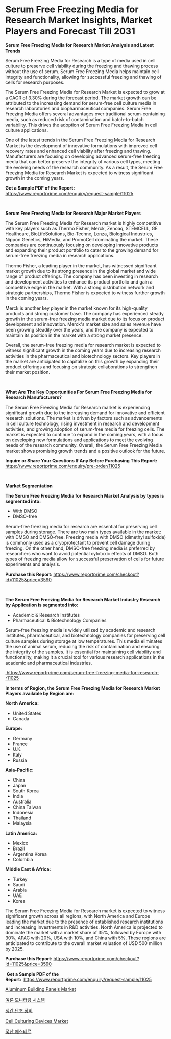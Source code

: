<p><h1>Serum Free Freezing Media for Research Market Insights, Market Players and Forecast Till 2031</h1></p><p><strong>Serum Free Freezing Media for Research Market Analysis and Latest Trends</strong></p>
<p><p>Serum Free Freezing Media for Research is a type of media used in cell culture to preserve cell viability during the freezing and thawing process without the use of serum. Serum Free Freezing Media helps maintain cell integrity and functionality, allowing for successful freezing and thawing of cells for research purposes.</p><p>The Serum Free Freezing Media for Research Market is expected to grow at a CAGR of 3.30% during the forecast period. The market growth can be attributed to the increasing demand for serum-free cell culture media in research laboratories and biopharmaceutical companies. Serum Free Freezing Media offers several advantages over traditional serum-containing media, such as reduced risk of contamination and batch-to-batch variability. This drives the adoption of Serum Free Freezing Media in cell culture applications.</p><p>One of the latest trends in the Serum Free Freezing Media for Research Market is the development of innovative formulations with improved cell recovery rates and enhanced cell viability after freezing and thawing. Manufacturers are focusing on developing advanced serum-free freezing media that can better preserve the integrity of various cell types, meeting the evolving needs of the research community. As a result, the Serum Free Freezing Media for Research Market is expected to witness significant growth in the coming years.</p></p>
<p><strong>Get a Sample PDF of the Report:&nbsp;</strong> <a href="https://www.reportprime.com/enquiry/request-sample/11025">https://www.reportprime.com/enquiry/request-sample/11025</a></p>
<p>&nbsp;</p>
<p><strong>Serum Free Freezing Media for Research Major Market Players</strong></p>
<p><p>The Serum Free Freezing Media for Research market is highly competitive with key players such as Thermo Fisher, Merck, Zenoaq, STEMCELL, GE Healthcare, BioLifeSolutions, Bio-Techne, Lonza, Biological Industries, Nippon Genetics, HiMedia, and PromoCell dominating the market. These companies are continuously focusing on developing innovative products and expanding their product portfolio to cater to the growing demand for serum-free freezing media in research applications.</p><p>Thermo Fisher, a leading player in the market, has witnessed significant market growth due to its strong presence in the global market and wide range of product offerings. The company has been investing in research and development activities to enhance its product portfolio and gain a competitive edge in the market. With a strong distribution network and strategic partnerships, Thermo Fisher is expected to witness further growth in the coming years.</p><p>Merck is another key player in the market known for its high-quality products and strong customer base. The company has experienced steady growth in the serum-free freezing media market due to its focus on product development and innovation. Merck's market size and sales revenue have been growing steadily over the years, and the company is expected to maintain its position in the market with a strong market presence.</p><p>Overall, the serum-free freezing media for research market is expected to witness significant growth in the coming years due to increasing research activities in the pharmaceutical and biotechnology sectors. Key players in the market are anticipated to capitalize on this growth by expanding their product offerings and focusing on strategic collaborations to strengthen their market position.</p></p>
<p>&nbsp;</p>
<p><strong>What Are The Key Opportunities For Serum Free Freezing Media for Research Manufacturers?</strong></p>
<p><p>The Serum Free Freezing Media for Research market is experiencing significant growth due to the increasing demand for innovative and efficient research solutions. The market is driven by factors such as advancements in cell culture technology, rising investment in research and development activities, and growing adoption of serum-free media for freezing cells. The market is expected to continue to expand in the coming years, with a focus on developing new formulations and applications to meet the evolving needs of the research community. Overall, the Serum Free Freezing Media market shows promising growth trends and a positive outlook for the future.</p></p>
<p><strong>Inquire or Share Your Questions If Any Before Purchasing This Report:</strong> <a href="https://www.reportprime.com/enquiry/pre-order/11025">https://www.reportprime.com/enquiry/pre-order/11025</a></p>
<p>&nbsp;</p>
<p><strong>Market Segmentation</strong></p>
<p><strong>The Serum Free Freezing Media for Research Market Analysis by types is segmented into:</strong></p>
<p><ul><li>With DMSO</li><li>DMSO-free</li></ul></p>
<p><p>Serum-free freezing media for research are essential for preserving cell samples during storage. There are two main types available in the market: with DMSO and DMSO-free. Freezing media with DMSO (dimethyl sulfoxide) is commonly used as a cryoprotectant to prevent cell damage during freezing. On the other hand, DMSO-free freezing media is preferred by researchers who want to avoid potential cytotoxic effects of DMSO. Both types of freezing media allow for successful preservation of cells for future experiments and analysis.</p></p>
<p><strong>Purchase this Report:&nbsp;</strong><a href="https://www.reportprime.com/checkout?id=11025&price=3590">https://www.reportprime.com/checkout?id=11025&price=3590</a></p>
<p>&nbsp;</p>
<p><strong>The Serum Free Freezing Media for Research Market Industry Research by Application is segmented into:</strong></p>
<p><ul><li>Academic & Research Institutes</li><li>Pharmaceutical & Biotechnology Companies</li></ul></p>
<p><p>Serum-free freezing media is widely utilized by academic and research institutes, pharmaceutical, and biotechnology companies for preserving cell culture samples during storage at low temperatures. This media eliminates the use of animal serum, reducing the risk of contamination and ensuring the integrity of the samples. It is essential for maintaining cell viability and functionality, making it a crucial tool for various research applications in the academic and pharmaceutical industries.</p></p>
<p><a href="https://www.reportprime.com/serum-free-freezing-media-for-research-r11025">&nbsp;https://www.reportprime.com/serum-free-freezing-media-for-research-r11025</a></p>
<p><strong>In terms of Region, the Serum Free Freezing Media for Research Market Players available by Region are:</strong></p>
<p>
    <p> <strong> North America: </strong>
        <ul>
            <li>United States</li>
            <li>Canada</li>
        </ul>
        </p> 
    <p> <strong> Europe: </strong>
        <ul>
            <li>Germany</li>
            <li>France</li>
            <li>U.K.</li>
            <li>Italy</li>
            <li>Russia</li>
        </ul>
        </p> 
    <p> <strong> Asia-Pacific: </strong>
        <ul>
            <li>China</li>
            <li>Japan</li>
            <li>South Korea</li>
            <li>India</li>
            <li>Australia</li>
            <li>China Taiwan</li>
            <li>Indonesia</li>
            <li>Thailand</li>
            <li>Malaysia</li>
        </ul>
        </p> 
    <p> <strong> Latin America: </strong>
        <ul>
            <li>Mexico</li>
            <li>Brazil</li>
            <li>Argentina Korea</li>
            <li>Colombia</li>
        </ul>
        </p> 
    <p> <strong> Middle East & Africa: </strong>
        <ul>
            <li>Turkey</li>
            <li>Saudi</li>
            <li>Arabia</li>
            <li>UAE</li>
            <li>Korea</li>
        </ul>
    </p>
    </p>
<p><p>The Serum Free Freezing Media for Research market is expected to witness significant growth across all regions, with North America and Europe leading the market due to the presence of established research institutions and increasing investments in R&D activities. North America is projected to dominate the market with a market share of 35%, followed by Europe with 30%, APAC with 20%, USA with 10%, and China with 5%. These regions are anticipated to contribute to the overall market valuation of USD 500 million by 2025.</p></p>
<p><strong>Purchase this Report: </strong><a href="https://www.reportprime.com/checkout?id=11025&price=3590">https://www.reportprime.com/checkout?id=11025&price=3590</a></p>
<p>&nbsp;<strong>Get a Sample PDF of the Report:&nbsp;&nbsp;</strong><a href="https://www.reportprime.com/enquiry/request-sample/11025">https://www.reportprime.com/enquiry/request-sample/11025</a></p>
<p><strong></strong></p>
<p><p><a href="https://issuu.com/reportprime-2/docs/aluminum-building-panels-market-size-2030.pptx">Aluminum Building Panels Market</a></p><p><a href="https://medium.com/@ishacian.georges/%EA%B3%B5%EA%B3%B5-%EC%9D%98%EA%B2%AC-%EB%AA%A8%EB%8B%88%ED%84%B0%EB%A7%81-%EC%8B%9C%EC%8A%A4%ED%85%9C-%EC%8B%9C%EC%9E%A5-%EC%A0%84%EB%A7%9D-%EC%82%B0%EC%97%85-%EA%B0%9C%EC%9A%94-%EB%B0%8F-%EC%98%88%EC%B8%A1-2024%EB%85%84%EB%B6%80%ED%84%B0-2031%EB%85%84-ad1fab35dcd7">여론 모니터링 시스템</a></p><p><a href="https://github.com/vsn7qpua81q/Market-Research-Report-List-1/blob/main/513520422287.md">냉간 단조 장비</a></p><p><a href="https://github.com/jhcraigie/Market-Research-Report-List-2/blob/main/cell-culturing-devices-market.md">Cell Culturing Devices Market</a></p><p><a href="https://github.com/trmesnao7959541/Market-Research-Report-List-1/blob/main/208533322286.md">젖산 에스테르</a></p></p>